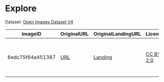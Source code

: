 # Explore
Dataset: [Open Images Dataset V4](https://storage.googleapis.com/openimages/web/index.html)  

| ImageID | OriginalURL | OriginalLandingURL | License | AuthorProfileURL | Author | Title | Changes |
|---------|-------------|--------------------|---------|------------------|--------|-------|---------|
|6edc75f64a451387|[URL](https://farm8.staticflickr.com/7216/7053148733_c27d87c9c4_o.jpg)|[Landing](https://www.flickr.com/photos/yaketyyakyak/7053148733)|[CC BY 2.0](https://creativecommons.org/licenses/by/2.0/)|[Author Profile](https://www.flickr.com/people/yaketyyakyak/)|Dave Catchpole, Legoland Windsor 26-03-12|439101|No|
